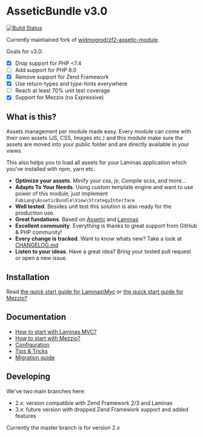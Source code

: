 # AsseticBundle v3.0

[![Build Status](https://travis-ci.org/fabiang/assetic-module.png?branch=master)](https://travis-ci.org/fabiang/assetic-module)

Currently maintained fork of [widmogrod/zf2-assetic-module](https://github.com/widmogrod/zf2-assetic-module).

Goals for v3.0:

  * [x] Drop support for PHP <7.4
  * [ ] Add support for PHP 8.0
  * [x] Remove support for Zend Framework
  * [x] Use return-types and type-hints everywhere
  * [ ] Reach at least 70% unit test coverage
  * [x] Support for Mezzio (no Expressive)

## What is this?

Assets management per module made easy.
Every module can come with their own assets (JS, CSS, Images etc.) and this
module make sure the assets are moved into your public folder and are directly
available in your views.

This also helps you to load all assets for your Laminas application which you've
installed with npm, yarn etc.

  * **Optimize your assets**. Minify your css, js; Compile scss, and more...
  * **Adapts To Your Needs**. Using custom template engine and want to use power of this module, just implement `Fabiang\AsseticBundle\View\StrategyInterface`
  * **Well tested**. Besides unit test this solution is also ready for the production use.
  * **Great fundations**. Based on [Assetic](https://github.com/assetic/framework) and [Laminas](https://getlaminas.org)
  * **Excellent community**. Everything is thanks to great support from GitHub & PHP community!
  * **Every change is tracked**. Want to know whats new? Take a look at [CHANGELOG.md](https://github.com/fabiang/assetic-module/blob/master/CHANGELOG.md)
  * **Listen to your ideas**. Have a great idea? Bring your tested pull request or open a new issue.

## Installation

Read [the quick start guide for Laminas\Mvc](https://github.com/fabiang/assetic-module/blob/master/docs/howto-mvc.md)
or [the quick start guide for Mezzio?](https://github.com/fabiang/assetic-module/blob/master/docs/howto-mezzio.md)

## Documentation

  * [How to start with Laminas MVC?](https://github.com/fabiang/assetic-module/blob/master/docs/howto-mvc.md)
  * [How to start with Mezzio?](https://github.com/fabiang/assetic-module/blob/master/docs/howto-mezzio.md)
  * [Configuration](https://github.com/fabiang/assetic-module/blob/master/docs/config.md)
  * [Tips & Tricks](https://github.com/fabiang/assetic-module/blob/master/docs/tips.md)
  * [Migration guide](https://github.com/fabiang/assetic-module/blob/master/docs/migration.md)

## Developing

We've two main branches here:

- 2.x: version compatible with Zend Framework 2/3 and Laminas
- 3.x: future version with dropped Zend Framework support and added features

Currently the master branch is for version 2.x
